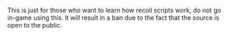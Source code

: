 This is just for those who want to learn how recoil scripts work, do not go in-game using this. It will result in a ban due to the fact that the source is open to the public.
